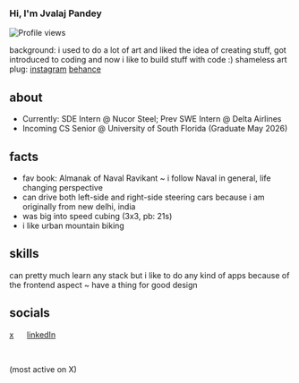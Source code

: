 ### Hi, I'm Jvalaj Pandey
 
 ![Profile views](https://komarev.com/ghpvc/?username=jvala&label=Profile%20views&color=0e75b6&style=flat)

background: i used to do a lot of art and liked the idea of creating stuff, got introduced to coding and now i like to build stuff with code :)
shameless art plug: [instagram](https://www.instagram.com/zvalaz/) [behance](https://www.behance.net/jvalajpandey)

## about

* Currently: SDE Intern @ Nucor Steel; Prev SWE Intern @ Delta Airlines
* Incoming CS Senior @ University of South Florida (Graduate May 2026)
 
## facts
* fav book: Almanak of Naval Ravikant ~ i follow Naval in general, life changing perspective
* can drive both left-side and right-side steering cars because i am originally from new delhi, india
* was big into speed cubing (3x3, pb: 21s)
* i like urban mountain biking

 
## skills
 
<!--- feel free to add your own badges and skills. Google https://img.shields.io/badge/SKILL-NAME-000000?style=for-the-badge&logo=SKILL-NAME&logoColor=white) for badges -->
can pretty much learn any stack but i like to do any kind of apps because of the frontend aspect ~ have a thing for good design 


## socials
[x](https://x.com/jvalaj13) &nbsp;&nbsp;&nbsp;&nbsp; [linkedIn](https://www.linkedin.com/in/jvalaj)

&nbsp;
&nbsp;  

(most active on X)

